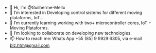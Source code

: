 - 👋 Hi, I’m @Guilherme-Mello
- 👀 I’m interested in Developing control sistems for different moving plataforms, IoT...
- 🌱 I’m currently learning working with two+ microcontroller cores, IoT + Moving Plataforms.
- 💞️ I’m looking to collaborate on developing new technologies.
- 📫 How to reach me: Whats App +55 (85) 9 9929 6305, via e-mail blz.htm@gmail.com



